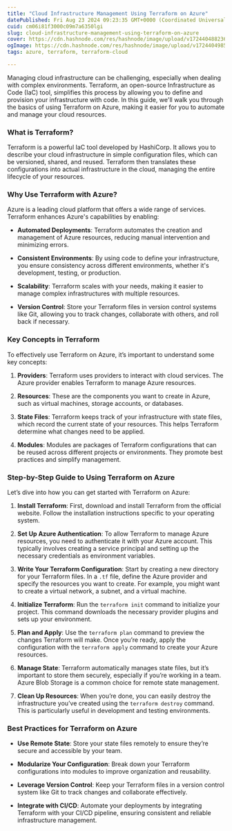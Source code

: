 ```yaml
---
title: "Cloud Infrastructure Management Using Terraform on Azure"
datePublished: Fri Aug 23 2024 09:23:35 GMT+0000 (Coordinated Universal Time)
cuid: cm06i81f3000c09m7a6350lgi
slug: cloud-infrastructure-management-using-terraform-on-azure
cover: https://cdn.hashnode.com/res/hashnode/image/upload/v1724404882368/99f9267b-260e-4cc6-9645-7a52c93eca51.png
ogImage: https://cdn.hashnode.com/res/hashnode/image/upload/v1724404985546/d5a84dd4-bd25-4bf8-bad4-c77f59c6b9b3.png
tags: azure, terraform, terraform-cloud

---
```


Managing cloud infrastructure can be challenging, especially when dealing with complex environments. Terraform, an open-source Infrastructure as Code (IaC) tool, simplifies this process by allowing you to define and provision your infrastructure with code. In this guide, we'll walk you through the basics of using Terraform on Azure, making it easier for you to automate and manage your cloud resources.

### What is Terraform?

Terraform is a powerful IaC tool developed by HashiCorp. It allows you to describe your cloud infrastructure in simple configuration files, which can be versioned, shared, and reused. Terraform then translates these configurations into actual infrastructure in the cloud, managing the entire lifecycle of your resources.

### Why Use Terraform with Azure?

Azure is a leading cloud platform that offers a wide range of services. Terraform enhances Azure's capabilities by enabling:

* **Automated Deployments**: Terraform automates the creation and management of Azure resources, reducing manual intervention and minimizing errors.
    
* **Consistent Environments**: By using code to define your infrastructure, you ensure consistency across different environments, whether it's development, testing, or production.
    
* **Scalability**: Terraform scales with your needs, making it easier to manage complex infrastructures with multiple resources.
    
* **Version Control**: Store your Terraform files in version control systems like Git, allowing you to track changes, collaborate with others, and roll back if necessary.
    

### Key Concepts in Terraform

To effectively use Terraform on Azure, it’s important to understand some key concepts:

1. **Providers**: Terraform uses providers to interact with cloud services. The Azure provider enables Terraform to manage Azure resources.
    
2. **Resources**: These are the components you want to create in Azure, such as virtual machines, storage accounts, or databases.
    
3. **State Files**: Terraform keeps track of your infrastructure with state files, which record the current state of your resources. This helps Terraform determine what changes need to be applied.
    
4. **Modules**: Modules are packages of Terraform configurations that can be reused across different projects or environments. They promote best practices and simplify management.
    

### Step-by-Step Guide to Using Terraform on Azure

Let’s dive into how you can get started with Terraform on Azure:

1. **Install Terraform**: First, download and install Terraform from the official website. Follow the installation instructions specific to your operating system.
    
2. **Set Up Azure Authentication**: To allow Terraform to manage Azure resources, you need to authenticate it with your Azure account. This typically involves creating a service principal and setting up the necessary credentials as environment variables.
    
3. **Write Your Terraform Configuration**: Start by creating a new directory for your Terraform files. In a `.tf` file, define the Azure provider and specify the resources you want to create. For example, you might want to create a virtual network, a subnet, and a virtual machine.
    
4. **Initialize Terraform**: Run the `terraform init` command to initialize your project. This command downloads the necessary provider plugins and sets up your environment.
    
5. **Plan and Apply**: Use the `terraform plan` command to preview the changes Terraform will make. Once you’re ready, apply the configuration with the `terraform apply` command to create your Azure resources.
    
6. **Manage State**: Terraform automatically manages state files, but it’s important to store them securely, especially if you’re working in a team. Azure Blob Storage is a common choice for remote state management.
    
7. **Clean Up Resources**: When you’re done, you can easily destroy the infrastructure you’ve created using the `terraform destroy` command. This is particularly useful in development and testing environments.
    

### Best Practices for Terraform on Azure

* **Use Remote State**: Store your state files remotely to ensure they’re secure and accessible by your team.
    
* **Modularize Your Configuration**: Break down your Terraform configurations into modules to improve organization and reusability.
    
* **Leverage Version Control**: Keep your Terraform files in a version control system like Git to track changes and collaborate effectively.
    
* **Integrate with CI/CD**: Automate your deployments by integrating Terraform with your CI/CD pipeline, ensuring consistent and reliable infrastructure management.